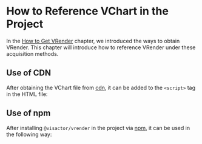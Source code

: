 # How to Reference VChart in the Project

In the [How to Get VRender](/tutorials/Basic/How_to_Get_VRender) chapter, we introduced the ways to obtain VRender. This chapter will introduce how to reference VRender under these acquisition methods.

## Use of CDN

After obtaining the VChart file from [cdn](https://unpkg.com/@visactor/vrender@0.13.13/dist/index.js), it can be added to the `<script>` tag in the HTML file:

## Use of npm

After installing `@visactor/vrender` in the project via [npm](https://www.npmjs.com/package/@visactor/vrender), it can be used in the following way:
